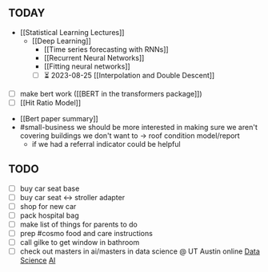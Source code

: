 ## TODAY

- [[Statistical Learning Lectures]]
    - [[Deep Learning]]
        - [[Time series forecasting with RNNs]]
        - [[Recurrent Neural Networks]]
        - [[Fitting neural networks]]
        - [ ] ⏳ 2023-08-25 [[Interpolation and Double Descent]]
- [ ] make bert work ([[BERT in the transformers package]])
- [ ] [[Hit Ratio Model]]
- [[Bert paper summary]]
- #small-business we should be more interested in making sure we aren't covering buildings we don't want to -> roof condition model/report
	- if we had a referral indicator could be helpful

## TODO

- [ ] buy car seat base
- [ ] buy car seat <-> stroller adapter
- [ ] shop for new car
- [ ] pack hospital bag
- [ ] make list of things for parents to do
- [ ] prep #cosmo food and care instructions
- [ ] call gilke to get window in bathroom
- [ ] check out masters in ai/masters in data science @ UT Austin online
        [Data Science](https://cdso.utexas.edu/msds)
        [AI](https://cdso.utexas.edu/msai)
